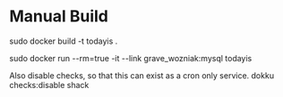 # Manual Build
sudo docker build -t todayis .

sudo docker run --rm=true -it --link grave_wozniak:mysql todayis

Also disable checks, so that this can exist as a cron only service.
dokku checks:disable shack
